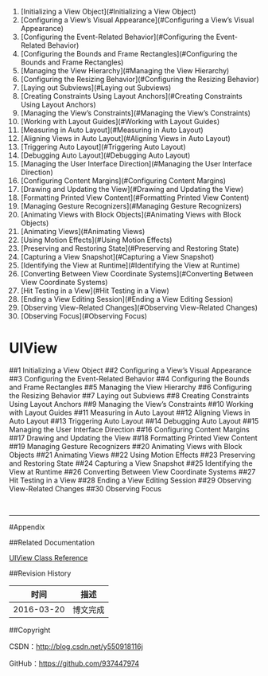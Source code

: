 1. [Initializing a View Object](#Initializing a View Object)
2. [Configuring a View’s Visual Appearance](#Configuring a View’s Visual Appearance)
3. [Configuring the Event-Related Behavior](#Configuring the Event-Related Behavior)
4. [Configuring the Bounds and Frame Rectangles](#Configuring the Bounds and Frame Rectangles)
5. [Managing the View Hierarchy](#Managing the View Hierarchy)
6. [Configuring the Resizing Behavior](#Configuring the Resizing Behavior)
7. [Laying out Subviews](#Laying out Subviews)
8. [Creating Constraints Using Layout Anchors](#Creating Constraints Using Layout Anchors)
9. [Managing the View’s Constraints](#Managing the View’s Constraints)
10. [Working with Layout Guides](#Working with Layout Guides)
11. [Measuring in Auto Layout](#Measuring in Auto Layout)
12. [Aligning Views in Auto Layout](#Aligning Views in Auto Layout)
13. [Triggering Auto Layout](#Triggering Auto Layout)
14. [Debugging Auto Layout](#Debugging Auto Layout)
15. [Managing the User Interface Direction](#Managing the User Interface Direction)
16. [Configuring Content Margins](#Configuring Content Margins)
17. [Drawing and Updating the View](#Drawing and Updating the View)
18. [Formatting Printed View Content](#Formatting Printed View Content)
19. [Managing Gesture Recognizers](#Managing Gesture Recognizers)
20. [Animating Views with Block Objects](#Animating Views with Block Objects)
21. [Animating Views](#Animating Views)
22. [Using Motion Effects](#Using Motion Effects)
23. [Preserving and Restoring State](#Preserving and Restoring State)
24. [Capturing a View Snapshot](#Capturing a View Snapshot)
25. [Identifying the View at Runtime](#Identifying the View at Runtime)
26. [Converting Between View Coordinate Systems](#Converting Between View Coordinate Systems)
27. [Hit Testing in a View](#Hit Testing in a View)
28. [Ending a View Editing Session](#Ending a View Editing Session)
29. [Observing View-Related Changes](#Observing View-Related Changes)
30. [Observing Focus](#Observing Focus)

# UIView

##<a id="Initializing a View Object">1 Initializing a View Object
##<a id="Configuring a View’s Visual Appearance">2 Configuring a View’s Visual Appearance
##<a id="Configuring the Event-Related Behavior">3 Configuring the Event-Related Behavior
##<a id="Configuring the Bounds and Frame Rectangles">4 Configuring the Bounds and Frame Rectangles
##<a id="Managing the View Hierarchy">5 Managing the View Hierarchy
##<a id="Configuring the Resizing Behavior">6 Configuring the Resizing Behavior
##<a id="Laying out Subviews">7 Laying out Subviews
##<a id="Creating Constraints Using Layout Anchors">8 Creating Constraints Using Layout Anchors
##<a id="Managing the View’s Constraints">9 Managing the View’s Constraints
##<a id="Working with Layout Guides">10 Working with Layout Guides
##<a id="Measuring in Auto Layout">11 Measuring in Auto Layout
##<a id="Aligning Views in Auto Layout">12 Aligning Views in Auto Layout
##<a id="Triggering Auto Layout">13 Triggering Auto Layout
##<a id="Debugging Auto Layout">14 Debugging Auto Layout
##<a id="Managing the User Interface Direction">15 Managing the User Interface Direction
##<a id="Configuring Content Margins">16 Configuring Content Margins
##<a id="Drawing and Updating the View">17 Drawing and Updating the View
##<a id="Formatting Printed View Content">18 Formatting Printed View Content
##<a id="Managing Gesture Recognizers">19 Managing Gesture Recognizers
##<a id="Animating Views with Block Objects">20 Animating Views with Block Objects
##<a id="Animating Views">21 Animating Views
##<a id="Using Motion Effects">22 Using Motion Effects
##<a id="Preserving and Restoring State">23 Preserving and Restoring State
##<a id="Capturing a View Snapshot">24 Capturing a View Snapshot
##<a id="Identifying the View at Runtime">25 Identifying the View at Runtime
##<a id="Converting Between View Coordinate Systems">26 Converting Between View Coordinate Systems
##<a id="Hit Testing in a View">27 Hit Testing in a View
##<a id="Ending a View Editing Session">28 Ending a View Editing Session
##<a id="Observing View-Related Changes">29 Observing View-Related Changes
##<a id="Observing Focus">30 Observing Focus

&#160;

----------

#Appendix

##Related Documentation

[UIView Class Reference](https://developer.apple.com/library/ios/documentation/Cocoa/Reference/ObjCRuntimeRef/index.html)

##Revision History

| 时间 | 描述 |
| ---- | ---- |
| 2016-03-20 | 博文完成 |

##Copyright

CSDN：http://blog.csdn.net/y550918116j

GitHub：https://github.com/937447974